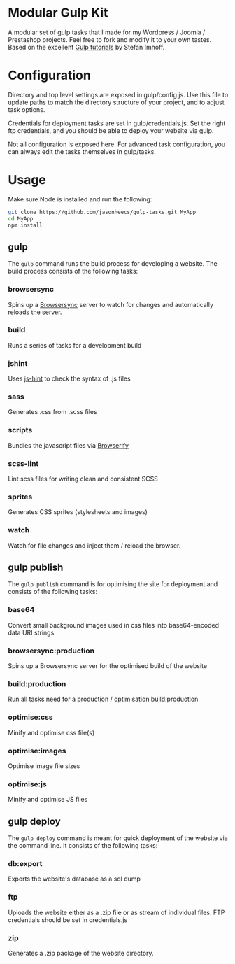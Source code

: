 # Modular Gulp Kit
A modular set of gulp tasks that I made for my Wordpress / Joomla / Prestashop projects. Feel free to fork and modify it to your own tastes. Based on the excellent [Gulp tutorials](http://stefanimhoff.de/2014/gulp-tutorial-1-intro-setup/) by Stefan Imhoff.

# Configuration
Directory and top level settings are exposed in gulp/config.js. Use this file to update paths to match the directory structure of your project, and to adjust task options.

Credentials for deployment tasks are set in gulp/credentials.js. Set the right ftp credentials, and you should be able to deploy your website via gulp.

Not all configuration is exposed here. For advanced task configuration, you can always edit the tasks themselves in gulp/tasks.

# Usage
Make sure Node is installed and run the following:
```bash
git clone https://github.com/jasonheecs/gulp-tasks.git MyApp
cd MyApp
npm install
```
## gulp
The `gulp` command runs the build process for developing a website. The build process consists of the following tasks:
### browsersync
Spins up a [Browsersync](https://www.browsersync.io/) server to watch for changes and automatically reloads the server.
### build
Runs a series of tasks for a development build
### jshint
Uses [js-hint](http://jshint.com/) to check the syntax of .js files
### sass
Generates .css from .scss files
### scripts
Bundles the javascript files via [Browserify](http://browserify.org/)
### scss-lint
Lint scss files for writing clean and consistent SCSS
### sprites
Generates CSS sprites (stylesheets and images)
### watch
Watch for file changes and inject them / reload the browser.

## gulp publish
The `gulp publish` command is for optimising the site for deployment and consists of the following tasks:
### base64
Convert small background images used in css files into base64-encoded data URI strings
### browsersync:production
Spins up a Browsersync server for the optimised build of the website
### build:production
Run all tasks need for a production / optimisation build:production
### optimise:css
Minify and optimise css file(s)
### optimise:images
Optimise image file sizes
### optimise:js
Minify and optimise JS files

## gulp deploy
The `gulp deploy` command is meant for quick deployment of the website via the command line. It consists of the following tasks:
### db:export
Exports the website's database as a sql dump
### ftp
Uploads the website either as a .zip file or as stream of individual files. FTP credentials should be set in credentials.js
### zip
Generates a .zip package of the website directory.